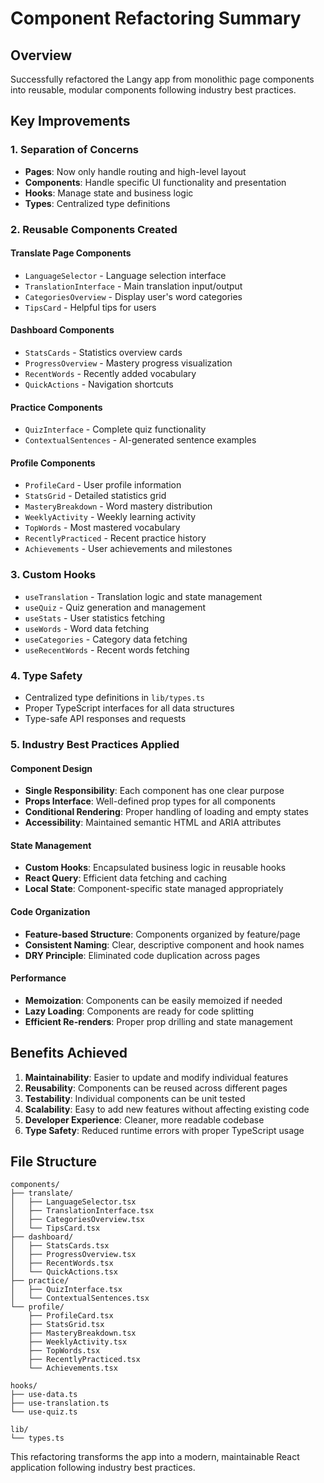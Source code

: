 # Component Refactoring Summary

## Overview

Successfully refactored the Langy app from monolithic page components into reusable, modular components following industry best practices.

## Key Improvements

### 1. **Separation of Concerns**

- **Pages**: Now only handle routing and high-level layout
- **Components**: Handle specific UI functionality and presentation
- **Hooks**: Manage state and business logic
- **Types**: Centralized type definitions

### 2. **Reusable Components Created**

#### Translate Page Components

- `LanguageSelector` - Language selection interface
- `TranslationInterface` - Main translation input/output
- `CategoriesOverview` - Display user's word categories
- `TipsCard` - Helpful tips for users

#### Dashboard Components

- `StatsCards` - Statistics overview cards
- `ProgressOverview` - Mastery progress visualization
- `RecentWords` - Recently added vocabulary
- `QuickActions` - Navigation shortcuts

#### Practice Components

- `QuizInterface` - Complete quiz functionality
- `ContextualSentences` - AI-generated sentence examples

#### Profile Components

- `ProfileCard` - User profile information
- `StatsGrid` - Detailed statistics grid
- `MasteryBreakdown` - Word mastery distribution
- `WeeklyActivity` - Weekly learning activity
- `TopWords` - Most mastered vocabulary
- `RecentlyPracticed` - Recent practice history
- `Achievements` - User achievements and milestones

### 3. **Custom Hooks**

- `useTranslation` - Translation logic and state management
- `useQuiz` - Quiz generation and management
- `useStats` - User statistics fetching
- `useWords` - Word data fetching
- `useCategories` - Category data fetching
- `useRecentWords` - Recent words fetching

### 4. **Type Safety**

- Centralized type definitions in `lib/types.ts`
- Proper TypeScript interfaces for all data structures
- Type-safe API responses and requests

### 5. **Industry Best Practices Applied**

#### Component Design

- **Single Responsibility**: Each component has one clear purpose
- **Props Interface**: Well-defined prop types for all components
- **Conditional Rendering**: Proper handling of loading and empty states
- **Accessibility**: Maintained semantic HTML and ARIA attributes

#### State Management

- **Custom Hooks**: Encapsulated business logic in reusable hooks
- **React Query**: Efficient data fetching and caching
- **Local State**: Component-specific state managed appropriately

#### Code Organization

- **Feature-based Structure**: Components organized by feature/page
- **Consistent Naming**: Clear, descriptive component and hook names
- **DRY Principle**: Eliminated code duplication across pages

#### Performance

- **Memoization**: Components can be easily memoized if needed
- **Lazy Loading**: Components are ready for code splitting
- **Efficient Re-renders**: Proper prop drilling and state management

## Benefits Achieved

1. **Maintainability**: Easier to update and modify individual features
2. **Reusability**: Components can be reused across different pages
3. **Testability**: Individual components can be unit tested
4. **Scalability**: Easy to add new features without affecting existing code
5. **Developer Experience**: Cleaner, more readable codebase
6. **Type Safety**: Reduced runtime errors with proper TypeScript usage

## File Structure

```
components/
├── translate/
│   ├── LanguageSelector.tsx
│   ├── TranslationInterface.tsx
│   ├── CategoriesOverview.tsx
│   └── TipsCard.tsx
├── dashboard/
│   ├── StatsCards.tsx
│   ├── ProgressOverview.tsx
│   ├── RecentWords.tsx
│   └── QuickActions.tsx
├── practice/
│   ├── QuizInterface.tsx
│   └── ContextualSentences.tsx
└── profile/
    ├── ProfileCard.tsx
    ├── StatsGrid.tsx
    ├── MasteryBreakdown.tsx
    ├── WeeklyActivity.tsx
    ├── TopWords.tsx
    ├── RecentlyPracticed.tsx
    └── Achievements.tsx

hooks/
├── use-data.ts
├── use-translation.ts
└── use-quiz.ts

lib/
└── types.ts
```

This refactoring transforms the app into a modern, maintainable React application following industry best practices.
